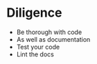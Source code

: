 # Diligence

* Be thorough with code<!-- .element: class="fragment" -->
* As well as documentation<!-- .element: class="fragment" -->
* Test your code<!-- .element: class="fragment" -->
* Lint the docs<!-- .element: class="fragment" -->
